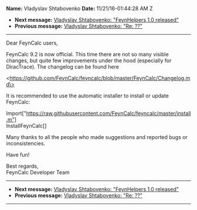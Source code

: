 **Name:** Vladyslav Shtabovenko
**Date:** 11/21/16-01:44:28 AM Z

  - **Next message:** [Vladyslav Shtabovenko: "FeynHelpers 1.0
    released"](1125.html)
  - **Previous message:** [Vladyslav Shtabovenko: "Re: ??"](1123.html)

-----

Dear FeynCalc users,  

FeynCalc 9.2 is now official. This time there are not so many visible  
changes, but quite few improvements under the hood (especially for  
DiracTrace). The changelog can be found here  

\<https://github.com/FeynCalc/feyncalc/blob/master/FeynCalc/Changelog.md\>  

It is recommended to use the automatic installer to install or update  
FeynCalc:  

Import["https://raw.githubusercontent.com/FeynCalc/feyncalc/master/install.m"]  
InstallFeynCalc[]  

Many thanks to all the people who made suggestions and reported bugs
or  
inconsistencies.  

Have fun\!  

Best regards,  
FeynCalc Developer Team  

-----

  - **Next message:** [Vladyslav Shtabovenko: "FeynHelpers 1.0
    released"](1125.html)
  - **Previous message:** [Vladyslav Shtabovenko: "Re: ??"](1123.html)

-----


